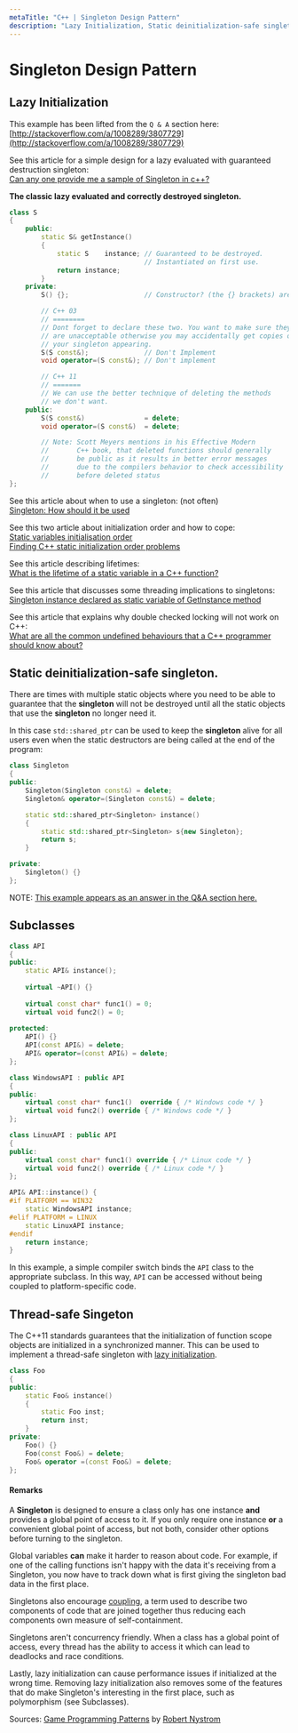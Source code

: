 ```yaml
---
metaTitle: "C++ | Singleton Design Pattern"
description: "Lazy Initialization, Static deinitialization-safe singleton., Subclasses, Thread-safe Singeton"
---
```


# Singleton Design Pattern



## Lazy Initialization


This example has been lifted from the `Q & A` section here:[http://stackoverflow.com/a/1008289/3807729](http://stackoverflow.com/a/1008289/3807729)

See this article for a simple design for a lazy evaluated with guaranteed destruction singleton:<br />
[Can any one provide me a sample of Singleton in c++?](http://stackoverflow.com/questions/270947/can-any-one-provide-me-a-sample-of-singleton-in-c/271104#271104)

**The classic lazy evaluated and correctly destroyed singleton.**

```cpp
class S
{
    public:
        static S& getInstance()
        {
            static S    instance; // Guaranteed to be destroyed.
                                  // Instantiated on first use.
            return instance;
        }
    private:
        S() {};                   // Constructor? (the {} brackets) are needed here.

        // C++ 03
        // ========
        // Dont forget to declare these two. You want to make sure they
        // are unacceptable otherwise you may accidentally get copies of
        // your singleton appearing.
        S(S const&);              // Don't Implement
        void operator=(S const&); // Don't implement

        // C++ 11
        // =======
        // We can use the better technique of deleting the methods
        // we don't want.
    public:
        S(S const&)               = delete;
        void operator=(S const&)  = delete;

        // Note: Scott Meyers mentions in his Effective Modern
        //       C++ book, that deleted functions should generally
        //       be public as it results in better error messages
        //       due to the compilers behavior to check accessibility
        //       before deleted status
};

```

See this article about when to use a singleton: (not often)<br />
[Singleton: How should it be used](http://stackoverflow.com/questions/86582/singleton-how-should-it-be-used)

See this two article about initialization order and how to cope:<br />
[Static variables initialisation order](http://stackoverflow.com/questions/211237/c-static-variables-initialisation-order/211307#211307)<br />
[Finding C++ static initialization order problems](http://stackoverflow.com/questions/335369/finding-c-static-initialization-order-problems/335746#335746)

See this article describing lifetimes:<br />
[What is the lifetime of a static variable in a C++ function?](http://stackoverflow.com/questions/246564/what-is-the-lifetime-of-a-static-variable-in-a-c-function)

See this article that discusses some threading implications to singletons:<br />
[Singleton instance declared as static variable of GetInstance method](http://stackoverflow.com/questions/449436/singleton-instance-declared-as-static-variable-of-getinstance-method/449823#449823)

See this article that explains why double checked locking will not work on C++:<br />
[What are all the common undefined behaviours that a C++ programmer should know about?](http://stackoverflow.com/questions/367633/what-are-all-the-common-undefined-behaviour-that-c-programmer-should-know-about/367690#367690)



## Static deinitialization-safe singleton.


There are times with multiple static objects where you need to be able to guarantee that the **singleton** will not be destroyed until all the static objects that use the **singleton** no longer need it.

In this case `std::shared_ptr` can be used to keep the **singleton** alive for all users even when the static destructors are being called at the end of the program:

```cpp
class Singleton
{
public:
    Singleton(Singleton const&) = delete;
    Singleton& operator=(Singleton const&) = delete;

    static std::shared_ptr<Singleton> instance()
    {
        static std::shared_ptr<Singleton> s{new Singleton};
        return s;
    }

private:
    Singleton() {}
};

```

NOTE: [This example appears as an answer in the Q&A section here.](http://stackoverflow.com/a/40337728/3807729)



## Subclasses


```cpp
class API
{
public:
    static API& instance();
    
    virtual ~API() {}
    
    virtual const char* func1() = 0;
    virtual void func2() = 0;
    
protected:
    API() {}
    API(const API&) = delete;
    API& operator=(const API&) = delete;
};

class WindowsAPI : public API
{
public:
    virtual const char* func1()  override { /* Windows code */ }
    virtual void func2() override { /* Windows code */ }    
};

class LinuxAPI : public API
{
public:
    virtual const char* func1() override { /* Linux code */ }
    virtual void func2() override { /* Linux code */ }    
};

API& API::instance() {
#if PLATFORM == WIN32
    static WindowsAPI instance;
#elif PLATFORM = LINUX
    static LinuxAPI instance;
#endif
    return instance;
}

```

In this example, a simple compiler switch binds the `API` class to the appropriate subclass. In this way, `API` can be accessed without being coupled to platform-specific code.



## Thread-safe Singeton


The C++11 standards guarantees that the initialization of function scope objects are initialized in a synchronized manner. This can be used to implement a thread-safe singleton with [lazy initialization](http://stackoverflow.com/documentation/c%2B%2B/2713/singleton-design-pattern/9075/lazy-initialization).

```cpp
class Foo
{
public:
    static Foo& instance()
    {
        static Foo inst;
        return inst;
    }        
private:
    Foo() {}
    Foo(const Foo&) = delete;
    Foo& operator =(const Foo&) = delete;
};

```



#### Remarks


A **Singleton** is designed to ensure a class only has one instance **and** provides a global point of access to it. If you only require one instance **or** a convenient global point of access, but not both, consider other options before turning to the singleton.

Global variables **can** make it harder to reason about code. For example, if one of the calling functions isn't happy with the data it's receiving from a Singleton, you now have to track down what is first giving the singleton bad data in the first place.

Singletons also encourage [coupling](https://en.wikipedia.org/wiki/Coupling_(computer_programming)), a term used to describe two components of code that are joined together thus reducing each components own measure of self-containment.

Singletons aren't concurrency friendly. When a class has a global point of access, every thread has the ability to access it which can lead to deadlocks and race conditions.

Lastly, lazy initialization can cause performance issues if initialized at the wrong time. Removing lazy initialization also removes some of the features that do make Singleton's interesting in the first place, such as polymorphism (see Subclasses).

Sources: [Game Programming Patterns](http://gameprogrammingpatterns.com/singleton.html) by [Robert Nystrom](https://twitter.com/munificentbob)

